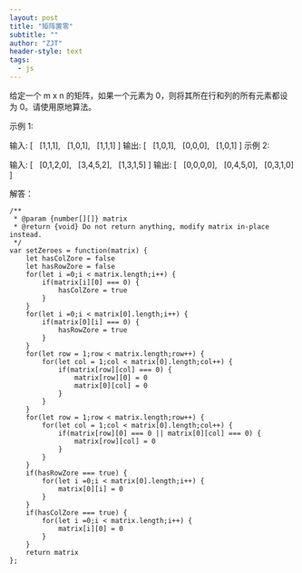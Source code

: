 ```yaml
---
layout: post
title: "矩阵置零"
subtitle: ""
author: "ZJT"
header-style: text
tags:
  - js
---
```


给定一个 m x n 的矩阵，如果一个元素为 0，则将其所在行和列的所有元素都设为 0。请使用原地算法。

示例 1:

输入: 
[
  [1,1,1],
  [1,0,1],
  [1,1,1]
]
输出: 
[
  [1,0,1],
  [0,0,0],
  [1,0,1]
]
示例 2:

输入: 
[
  [0,1,2,0],
  [3,4,5,2],
  [1,3,1,5]
]
输出: 
[
  [0,0,0,0],
  [0,4,5,0],
  [0,3,1,0]
]

解答：
```
/**
 * @param {number[][]} matrix
 * @return {void} Do not return anything, modify matrix in-place instead.
 */
var setZeroes = function(matrix) {
    let hasColZore = false
    let hasRowZore = false
    for(let i =0;i < matrix.length;i++) {
        if(matrix[i][0] === 0) {
            hasColZore = true
        }
    }
    for(let i =0;i < matrix[0].length;i++) {
        if(matrix[0][i] === 0) {
            hasRowZore = true
        }
    }
    for(let row = 1;row < matrix.length;row++) {
        for(let col = 1;col < matrix[0].length;col++) {
            if(matrix[row][col] === 0) {
                matrix[row][0] = 0
                matrix[0][col] = 0
            }
        }
    }
    for(let row = 1;row < matrix.length;row++) {
        for(let col = 1;col < matrix[0].length;col++) {
            if(matrix[row][0] === 0 || matrix[0][col] === 0) {
                matrix[row][col] = 0
            }
        }
    }
    if(hasRowZore === true) {
        for(let i =0;i < matrix[0].length;i++) {
            matrix[0][i] = 0
        }
    }
    if(hasColZore === true) {
        for(let i =0;i < matrix.length;i++) {
            matrix[i][0] = 0
        }
    }
    return matrix
};
```


